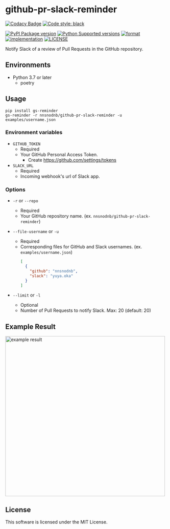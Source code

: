 # github-pr-slack-reminder

[![Codacy Badge](https://app.codacy.com/project/badge/Grade/380a539992d941f0a6d9c045c48c580c)](https://www.codacy.com/gh/nnsnodnb/github-pr-slack-reminder/dashboard?utm_source=github.com&amp;utm_medium=referral&amp;utm_content=nnsnodnb/github-pr-slack-reminder&amp;utm_campaign=Badge_Grade)
[![Code style: black](https://img.shields.io/badge/code%20style-black-000000.svg)](https://github.com/psf/black)

[![PyPI Package version](https://badge.fury.io/py/gs-reminder.svg)](https://pypi.org/project/gs-reminder)
[![Python Supported versions](https://img.shields.io/pypi/pyversions/gs-reminder.svg)](https://pypi.org/project/gs-reminder)
[![format](https://img.shields.io/pypi/format/gs-reminder.svg)](https://pypi.org/project/gs-reminder)
[![implementation](https://img.shields.io/pypi/implementation/gs-reminder.svg)](https://pypi.org/project/gs-reminder)
[![LICENSE](https://img.shields.io/pypi/l/gs-reminder.svg)](https://pypi.org/project/gs-reminder)

Notify Slack of a review of Pull Requests in the GitHub repository.

## Environments

- Python 3.7 or later
  - poetry

## Usage

```shell
pip install gs-reminder
gs-reminder -r nnsnodnb/github-pr-slack-reminder -u examples/username.json
```

### Environment variables

- `GITHUB_TOKEN`
  - Required
  - Your GitHub Personal Access Token.
    - Create https://github.com/settings/tokens
- `SLACK_URL`
  - Required
  - Incoming webhook's url of Slack app.

### Options

- `-r` or `--repo`
  - Required
  - Your GitHub repository name. (ex. `nnsnodnb/github-pr-slack-reminder`)
- `--file-username` or `-u`
  - Required 
  - Corresponding files for GitHub and Slack usernames. (ex. `examples/username.json`)
    ```json
    [
      {
        "github": "nnsnodnb",
        "slack": "yuya.oka"    
      }
    ]
    ```

- `--limit` or `-l`
  - Optional
  - Number of Pull Requests to notify Slack. Max: 20 (default: 20)

## Example Result

<img src="https://user-images.githubusercontent.com/9856514/168442310-af165e75-7329-4a37-8e67-3f2635c549ac.png" alt="example result" width="500px">

## License

This software is licensed under the MIT License.
